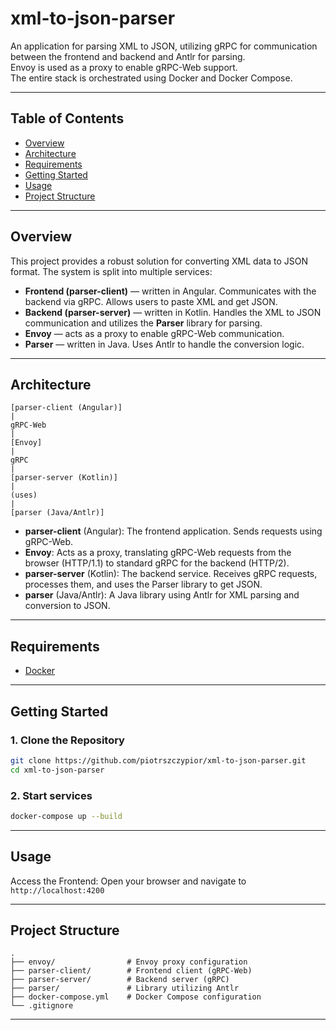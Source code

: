 # xml-to-json-parser

An application for parsing XML to JSON, utilizing gRPC for communication between the frontend and backend and Antlr for parsing.  
Envoy is used as a proxy to enable gRPC-Web support.  
The entire stack is orchestrated using Docker and Docker Compose.

---

## Table of Contents

- [Overview](#overview)
- [Architecture](#architecture)
- [Requirements](#requirements)
- [Getting Started](#getting-started)
- [Usage](#usage)
- [Project Structure](#project-structure)

---

## Overview

This project provides a robust solution for converting XML data to JSON format. The system is split into multiple services:
- **Frontend (parser-client)** — written in Angular. Communicates with the backend via gRPC. Allows users to paste XML and get JSON.
- **Backend (parser-server)** — written in Kotlin. Handles the XML to JSON communication and utilizes the **Parser** library for parsing.
- **Envoy** — acts as a proxy to enable gRPC-Web communication.
- **Parser** — written in Java. Uses Antlr to handle the conversion logic.

---

## Architecture

```
[parser-client (Angular)]
|
gRPC-Web
|
[Envoy]
|
gRPC
|
[parser-server (Kotlin)]
|
(uses)
|
[parser (Java/Antlr)]
```

- **parser-client** (Angular): The frontend application. Sends requests using gRPC-Web.
- **Envoy**: Acts as a proxy, translating gRPC-Web requests from the browser (HTTP/1.1) to standard gRPC for the backend (HTTP/2).
- **parser-server** (Kotlin): The backend service. Receives gRPC requests, processes them, and uses the Parser library to get JSON.
- **parser** (Java/Antlr): A Java library using Antlr for XML parsing and conversion to JSON.

---

## Requirements

- [Docker](https://www.docker.com/)

---

## Getting Started

### 1. Clone the Repository

```bash
git clone https://github.com/piotrszczypior/xml-to-json-parser.git
cd xml-to-json-parser
```

### 2. Start services
``` bash 
docker-compose up --build
```
---

## Usage

Access the Frontend:
Open your browser and navigate to `http://localhost:4200`

---

## Project Structure

```
.
├── envoy/                # Envoy proxy configuration
├── parser-client/        # Frontend client (gRPC-Web)
├── parser-server/        # Backend server (gRPC)
├── parser/               # Library utilizing Antlr
├── docker-compose.yml    # Docker Compose configuration
└── .gitignore
```

---


